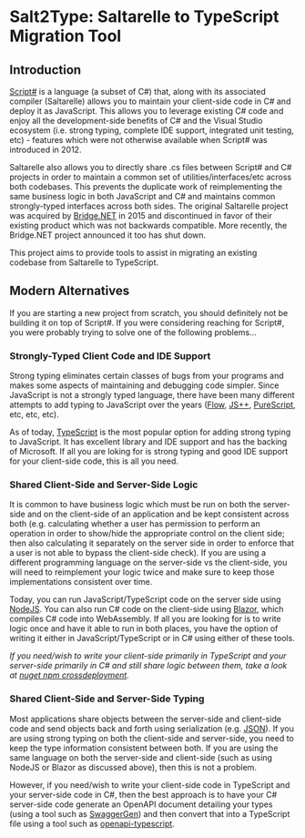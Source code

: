 # Salt2Type: Saltarelle to TypeScript Migration Tool #

## Introduction

[Script#](https://github.com/NikhilK/scriptsharp) is a language (a subset of C#) that, along with its associated compiler (Saltarelle) allows you to maintain your client-side code in C# and deploy it as JavaScript.  This allows you to leverage existing C# code and enjoy all the development-side benefits of C# and the Visual Studio ecosystem (i.e. strong typing, complete IDE support, integrated unit testing, etc) - features which were not otherwise available when Script# was introduced in 2012.  

Saltarelle also allows you to directly share .cs files between Script# and C# projects in order to maintain a common set of utilities/interfaces/etc across both codebases.  This prevents the duplicate work of reimplementing the same business logic in both JavaScript and C# and maintains common strongly-typed interfaces across both sides. The original Saltarelle project was acquired by [Bridge.NET](https://github.com/bridgedotnet) in 2015 and discontinued in favor of their existing product which was not backwards compatible.  More recently, the Bridge.NET project announced it too has shut down.

This project aims to provide tools to assist in migrating an existing codebase from Saltarelle to TypeScript.

## Modern Alternatives

If you are starting a new project from scratch, you should definitely not be building it on top of Script#.  If you were considering reaching for Script#, you were probably trying to solve one of the following problems...

### Strongly-Typed Client Code and IDE Support

Strong typing eliminates certain classes of bugs from your programs and makes some aspects of maintaining and debugging code simpler.  Since JavaScript is not a strongly typed language, there have been many different attempts to add typing to JavaScript over the years ([Flow](https://flow.org/), [JS++](https://www.onux.com/jspp/), [PureScript](https://www.purescript.org/), etc, etc, etc). 

As of today, [TypeScript](https://www.typescriptlang.org/) is the most popular option for adding strong typing to JavaScript.  It has excellent library and IDE support and has the backing of Microsoft.  If all you are loking for is strong typing and good IDE support for your client-side code, this is all you need.

### Shared Client-Side and Server-Side Logic

It is common to have business logic which must be run on both the server-side and on the client-side of an application and be kept consistent across both (e.g. calculating whether a user has permission to perform an operation in order to show/hide the appropriate control on the client side; then also calculating it separately on the server side in order to enforce that a user is not able to bypass the client-side check).  If you are using a different programming language on the server-side vs the client-side, you will need to reimplement your logic twice and make sure to keep those implementations consistent over time.

Today, you can run JavaScript/TypeScript code on the server side using [NodeJS](https://nodejs.org/en/).  You can also run C# code on the client-side using [Blazor](https://dotnet.microsoft.com/apps/aspnet/web-apps/blazor), which compiles C# code into WebAssembly.  If all you are looking for is to write logic once and have it able to run in both places, you have the option of writing it either in JavaScript/TypeScript or in C# using either of these tools.

_If you need/wish to write your client-side primarily in TypeScript and your server-side primarily in C# and still share logic between them, take a look at [nuget npm crossdeployment](https://github.com/pangaeatech/nuget%5Fnpm%5Fcrossdeployment)._ 

### Shared Client-Side and Server-Side Typing

Most applications share objects between the server-side and client-side code and send objects back and forth using serialization (e.g. [JSON](https://www.json.org/json-en.html)).  If you are using strong typing on both the client-side and server-side, you need to keep the type information consistent between both.   If you are using the same language on both the server-side and client-side (such as using NodeJS or Blazor as discussed above), then this is not a problem. 

However, if you need/wish to write your client-side code in TypeScript and your server-side code in C#, then the best approach is to have your C# server-side code generate an OpenAPI document detailing your types (using a tool such as [SwaggerGen](https://www.nuget.org/packages/Swashbuckle.AspNetCore.SwaggerGen/)) and then convert that into a TypeScript file using a tool such as [openapi-typescript](https://www.npmjs.com/package/openapi-typescript).
